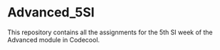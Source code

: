 # Advanced_5SI
This repository contains all the assignments for the 5th SI week of the Advanced module in Codecool.
